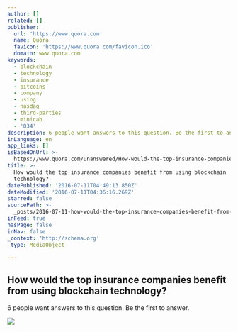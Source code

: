 ```yaml
---
author: []
related: []
publisher:
  url: 'https://www.quora.com'
  name: Quora
  favicon: 'https://www.quora.com/favicon.ico'
  domain: www.quora.com
keywords:
  - blockchain
  - technology
  - insurance
  - bitcoins
  - company
  - using
  - nasdaq
  - third-parties
  - minicab
  - '834'
description: 6 people want answers to this question. Be the first to answer.
inLanguage: en
app_links: []
isBasedOnUrl: >-
  https://www.quora.com/unanswered/How-would-the-top-insurance-companies-benefit-from-using-blockchain-technology
title: >-
  How would the top insurance companies benefit from using blockchain
  technology?
datePublished: '2016-07-11T04:49:13.850Z'
dateModified: '2016-07-11T04:36:16.269Z'
starred: false
sourcePath: >-
  _posts/2016-07-11-how-would-the-top-insurance-companies-benefit-from-using-blo.md
inFeed: true
hasPage: false
inNav: false
_context: 'http://schema.org'
_type: MediaObject

---
```

<article style=""><h1>How would the top insurance companies benefit from using blockchain technology?</h1><p>6 people want answers to this question. Be the first to answer.</p><img src="https://qsf.ec.quoracdn.net/-images.new_grid.fb_share_default.pnge6dde9cfa6e03c43.png" /></article>